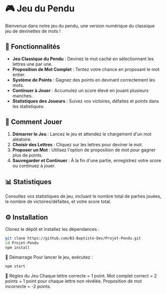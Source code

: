 # 🎮 Jeu du Pendu

Bienvenue dans notre jeu du pendu, une version numérique du classique jeu de devinettes de mots !

## 🌟 Fonctionnalités

- **Jeu Classique du Pendu** : Devinez le mot caché en sélectionnant les lettres une par une.
- **Proposition de Mot Complet** : Tentez votre chance en proposant le mot entier.
- **Système de Points** : Gagnez des points en devinant correctement les mots.
- **Continuer à Jouer** : Accumulez un score élevé en jouant plusieurs manches.
- **Statistiques des Joueurs** : Suivez vos victoires, défaites et points dans les statistiques.

## 🚀 Comment Jouer

1. **Démarrer le Jeu** : Lancez le jeu et attendez le chargement d'un mot aléatoire.
2. **Choisir des Lettres** : Cliquez sur les lettres pour deviner le mot.
3. **Proposer un Mot** : Utilisez l'option de proposition de mot pour gagner plus de points.
4. **Sauvegarder et Continuer** : À la fin d'une partie, enregistrez votre score ou continuez à jouer.

## 📊 Statistiques

Consultez vos statistiques de jeu, incluant le nombre total de parties jouées, le nombre de victoires/défaites, et votre score total.

## ⚙️ Installation

Clonez le dépôt et installez les dépendances :

```bash
git clone https://github.com/B3-Baptiste-Dev/Projet-Pendu.git
cd Projet-Pendu
npm install
```
🚀 Démarrage
Pour lancer le jeu, exécutez :
```bash
npm start
```
🧐 Règles du Jeu
Chaque lettre correcte = 1 point.
Mot complet correct = 2 points + 1 point pour chaque lettre non révélée.
Proposition de mot incorrecte = -2 points.

